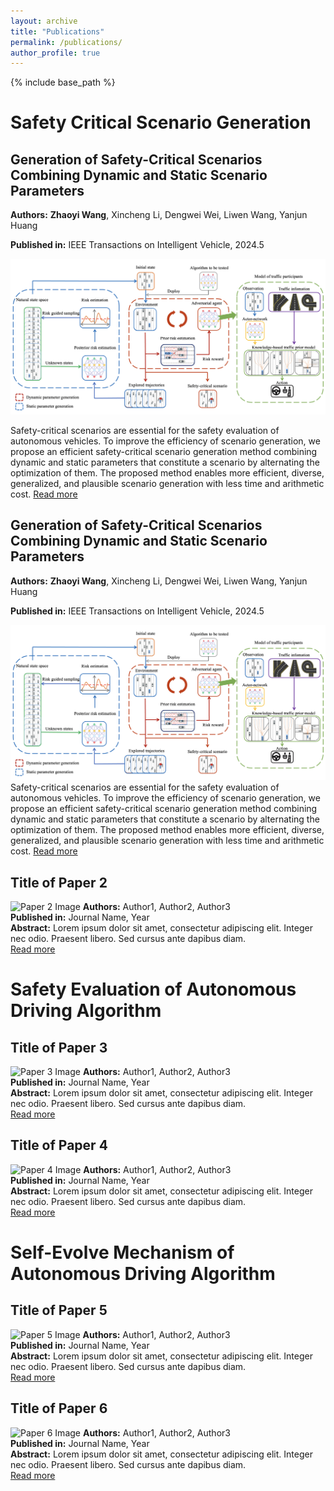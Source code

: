 ```yaml
---
layout: archive
title: "Publications"
permalink: /publications/
author_profile: true
---
```


{% include base_path %}

# Safety Critical Scenario Generation

## Generation of Safety-Critical Scenarios Combining Dynamic and Static Scenario Parameters
**Authors:** **Zhaoyi Wang**, Xincheng Li, Dengwei Wei, Liwen Wang, Yanjun Huang 

**Published in:** IEEE Transactions on Intelligent Vehicle, 2024.5  

<img src="/images/paper1-framework.png" alt="Paper 1 Image" style="width:600px;">

Safety-critical scenarios are essential for the safety evaluation of autonomous vehicles. To improve the efficiency of scenario generation, we propose an efficient safety-critical scenario generation method combining dynamic and static parameters that constitute a scenario by alternating the optimization of them. The proposed method enables more efficient, diverse, generalized, and plausible scenario generation with less time and arithmetic cost. 
[Read more](link/to/full/paper1)

## Generation of Safety-Critical Scenarios Combining Dynamic and Static Scenario Parameters
**Authors:** **Zhaoyi Wang**, Xincheng Li, Dengwei Wei, Liwen Wang, Yanjun Huang 

**Published in:** IEEE Transactions on Intelligent Vehicle, 2024.5  

![Paper 1 Image](/images/paper1-framework.png)
Safety-critical scenarios are essential for the safety evaluation of autonomous vehicles. To improve the efficiency of scenario generation, we propose an efficient safety-critical scenario generation method combining dynamic and static parameters that constitute a scenario by alternating the optimization of them. The proposed method enables more efficient, diverse, generalized, and plausible scenario generation with less time and arithmetic cost. 
[Read more](link/to/full/paper1)

## Title of Paper 2
![Paper 2 Image](path/to/image2.jpg)
**Authors:** Author1, Author2, Author3  
**Published in:** Journal Name, Year  
**Abstract:** Lorem ipsum dolor sit amet, consectetur adipiscing elit. Integer nec odio. Praesent libero. Sed cursus ante dapibus diam.  
[Read more](link/to/full/paper2)

# Safety Evaluation of Autonomous Driving Algorithm

## Title of Paper 3
![Paper 3 Image](path/to/image3.jpg)
**Authors:** Author1, Author2, Author3  
**Published in:** Journal Name, Year  
**Abstract:** Lorem ipsum dolor sit amet, consectetur adipiscing elit. Integer nec odio. Praesent libero. Sed cursus ante dapibus diam.  
[Read more](link/to/full/paper3)

## Title of Paper 4
![Paper 4 Image](path/to/image4.jpg)
**Authors:** Author1, Author2, Author3  
**Published in:** Journal Name, Year  
**Abstract:** Lorem ipsum dolor sit amet, consectetur adipiscing elit. Integer nec odio. Praesent libero. Sed cursus ante dapibus diam.  
[Read more](link/to/full/paper4)

# Self-Evolve Mechanism of Autonomous Driving Algorithm

## Title of Paper 5
![Paper 5 Image](path/to/image5.jpg)
**Authors:** Author1, Author2, Author3  
**Published in:** Journal Name, Year  
**Abstract:** Lorem ipsum dolor sit amet, consectetur adipiscing elit. Integer nec odio. Praesent libero. Sed cursus ante dapibus diam.  
[Read more](link/to/full/paper5)

## Title of Paper 6
![Paper 6 Image](path/to/image6.jpg)
**Authors:** Author1, Author2, Author3  
**Published in:** Journal Name, Year  
**Abstract:** Lorem ipsum dolor sit amet, consectetur adipiscing elit. Integer nec odio. Praesent libero. Sed cursus ante dapibus diam.  
[Read more](link/to/full/paper6)
